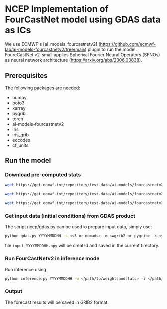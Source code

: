 # NCEP Implementation of FourCastNet model using GDAS data as ICs
We use ECMWF's [ai_models_fourcastnetv2] (https://github.com/ecmwf-lab/ai-models-fourcastnetv2/tree/main) plugin to run the model. FoureCastNet v2-small applies Spherical Fourier Neural Operators (SFNOs) as neural network architecture (https://arxiv.org/abs/2306.03838).

## Prerequisites
The following packages are needed:
- numpy
- boto3
- xarray
- pygrib
- torch
- ai-models-fourcastnetv2
- iris
- iris_grib
- eccodes
- cf_units

## Run the model

### Download pre-computed stats

```bash
wget https://get.ecmwf.int/repository/test-data/ai-models/fourcastnetv2/small/weights.tar
```

```bash
wget https://get.ecmwf.int/repository/test-data/ai-models/fourcastnetv2/small/global_means.npy
```

```bash
wget https://get.ecmwf.int/repository/test-data/ai-models/fourcastnetv2/small/global_stds.npy
```

### Get input data (initial conditions) from GDAS product
The script ncep/gdas.py can be used to prepare input data, simply use:

```bash
python gdas.py YYYYMMDDHH -s <s3 or nomads> -m <wgrib2 or pygrib> -k <yes or no>
```

file `input_YYYYMMDDHH.npy` will be created and saved in the current firectory.

### Run FourCastNetv2 in inference mode
Run inference using

```bash
python inference.py YYYYMMDDHH -w </path/to/weightsandstats> -i </path/to/input/input_YYYYMMDDHH.npy> -o </path/to/output/> -l <forecast-hours>
```

### Output
The forecast results will be saved in GRIB2 format.

